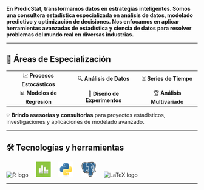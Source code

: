 
<p align="left">
  <strong>En PredicStat, transformamos datos en estrategias inteligentes. Somos una consultora estadística especializada en análisis de datos, modelado predictivo y optimización de decisiones. Nos enfocamos en aplicar herramientas avanzadas de estadística y ciencia de datos para resolver problemas del mundo real en diversas industrias.</strong><br>
   
</p>

---

## 🚀 **Áreas de Especialización**  

<table align="center">
  <tr>
    <td align="center">📈 <strong>Procesos Estocásticos</strong></td>
    <td align="center">🔍 <strong>Análisis de Datos</strong></td>
    <td align="center">⏳ <strong>Series de Tiempo</strong></td>
  </tr>
  <tr>
    <td align="center">📊 <strong>Modelos de Regresión</strong></td>
    <td align="center">🧪 <strong>Diseño de Experimentos</strong></td>
    <td align="center">🏆 <strong>Análisis Multivariado</strong></td>
  </tr>
</table> 

💡 **Brindo asesorías y consultorías** para proyectos estadísticos, investigaciones y aplicaciones de modelado avanzado.

---

## 🛠️ Tecnologías y herramientas  

<div align="left">
  <img src="https://www.r-project.org/Rlogo.png" height="40" alt="R logo" />
  <img width="12" />
  <img src="https://github.com/PredicStat/PredicStat/blob/main/Minitab.png?raw=true" height="40" alt="Minitab logo" />
  <img width="12" />
  <img src="https://raw.githubusercontent.com/devicons/devicon/master/icons/python/python-original.svg" height="40" alt="Python logo" />
  <img width="12" />
  <img src="https://raw.githubusercontent.com/devicons/devicon/master/icons/postgresql/postgresql-original.svg" height="40" alt="PostgreSQL logo" />
  <img width="12" />
  <img src="https://upload.wikimedia.org/wikipedia/commons/9/92/LaTeX_logo.svg" height="40" alt="LaTeX logo" />
</div>

---



